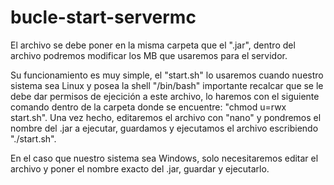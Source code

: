 # bucle-start-servermc
El archivo se debe poner en la misma carpeta que el ".jar", dentro del archivo podremos modificar los MB que usaremos para el servidor.

Su funcionamiento es muy simple, el "start.sh" lo usaremos cuando nuestro sistema sea Linux y posea la shell "/bin/bash" importante recalcar que se le debe dar permisos de ejecición a este archivo, lo haremos con el siguiente comando dentro de la carpeta donde se encuentre: "chmod u=rwx start.sh". Una vez hecho, editaremos el archivo con "nano" y pondremos el nombre del .jar a ejecutar, guardamos y ejecutamos el archivo escribiendo "./start.sh".

En el caso que nuestro sistema sea Windows, solo necesitaremos editar el archivo y poner el nombre exacto del .jar, guardar y ejecutarlo.
